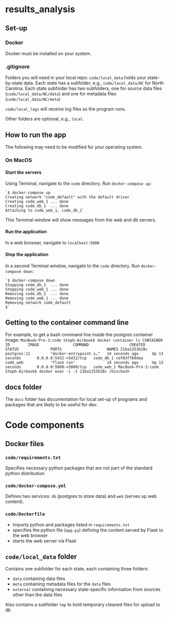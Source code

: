 # results_analysis

## Set-up

### Docker
Docker must be installed on your system.

### .gitignore
Folders you will need in your local repo:
`code/local_data` holds your state-by-state data. Each state has a subfolder, e.g., `code/local_data/NC` for North Carolina. Each state subfolder has two subfolders, one for source data files (`code/local_data/NC/data`) and one for metadata files (`code/local_data/NC/meta`)

`code/local_logs` will receive log files as the program runs.

Other folders are optional, e.g., `local`.

## How to run the app

The following may need to be modified for your operating system. 

### On MacOS 
#### Start the servers
Using Terminal, navigate to the `code` directory. Run `docker-compose up`:

    `$ docker-compose up
    Creating network "code_default" with the default driver
    Creating code_web_1 ... done
    Creating code_db_1  ... done
    Attaching to code_web_1, code_db_1`

This Terminal window will show messages from the web and db servers.

#### Run the application
In a web browser, navigate to `localhost:5000`

#### Stop the application
In a second Terminal window, navigate to the `code` directory. Run `docker-compose down`:

    `$ docker-compose down
    Stopping code_db_1  ... done
    Stopping code_web_1 ... done
    Removing code_db_1  ... done
    Removing code_web_1 ... done
    Removing network code_default
    $`

## Getting to the container command line
For example, to get a bash command line inside the postgres container image:
    `MacBook-Pro-3:code Steph-Airbook$ docker container ls
    CONTAINER ID        IMAGE               COMMAND                  CREATED             STATUS              PORTS                    NAMES
    21ba1253b28c        postgres:11         "docker-entrypoint.s…"   14 seconds ago      Up 13 seconds       0.0.0.0:5432->5432/tcp   code_db_1
    cef03ffb9daa        code_web            "flask run"              14 seconds ago      Up 13 seconds       0.0.0.0:5000->5000/tcp   code_web_1
    MacBook-Pro-3:code Steph-Airbook$ docker exec -i -t 21ba1253b28c /bin/bash
`

## docs folder
The `docs` folder has documentation for local set-up of programs and packages that are likely to be useful for dev.

# Code components

## Docker files

### `code/requirements.txt`
Specifies necessary python packages that are not part of the standard python distribution

### `code/docker-compose.yml`
Defines two services: `db` (postgres to store data) and `web` (serves up web content). 

### `code/Dockerfile`
- Imports python and packages listed in `requirements.txt`
- specifies the python file (`app.py`) defining the content served by Flask to the web browser
- starts the web server via Flask



## `code/local_data` folder
Contains one subfolder for each state, each containing three folders:
* `data` containing data files 
* `meta` containing metadata files for the `data` files
* `external` containing necessary state-specific information from sources other than the data files

Also contains a subfolder `tmp` to hold temporary cleaned files for upload to db


